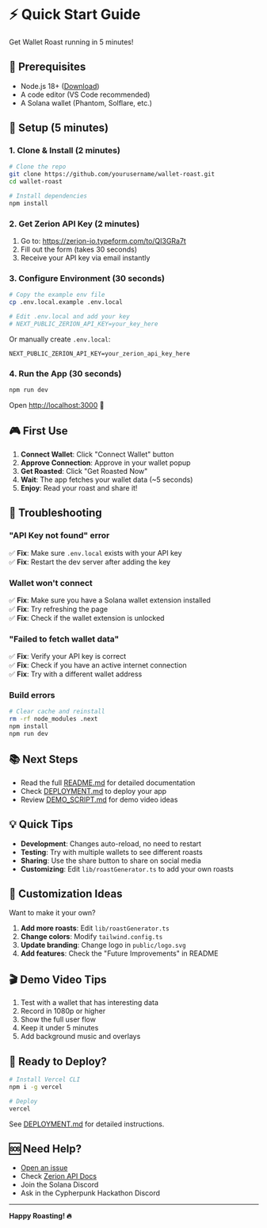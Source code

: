 # ⚡ Quick Start Guide

Get Wallet Roast running in 5 minutes!

## 🎯 Prerequisites

- Node.js 18+ ([Download](https://nodejs.org/))
- A code editor (VS Code recommended)
- A Solana wallet (Phantom, Solflare, etc.)

## 🚀 Setup (5 minutes)

### 1. Clone & Install (2 minutes)

```bash
# Clone the repo
git clone https://github.com/yourusername/wallet-roast.git
cd wallet-roast

# Install dependencies
npm install
```

### 2. Get Zerion API Key (2 minutes)

1. Go to: https://zerion-io.typeform.com/to/QI3GRa7t
2. Fill out the form (takes 30 seconds)
3. Receive your API key via email instantly

### 3. Configure Environment (30 seconds)

```bash
# Copy the example env file
cp .env.local.example .env.local

# Edit .env.local and add your key
# NEXT_PUBLIC_ZERION_API_KEY=your_key_here
```

Or manually create `.env.local`:

```env
NEXT_PUBLIC_ZERION_API_KEY=your_zerion_api_key_here
```

### 4. Run the App (30 seconds)

```bash
npm run dev
```

Open [http://localhost:3000](http://localhost:3000) 🎉

## 🎮 First Use

1. **Connect Wallet**: Click "Connect Wallet" button
2. **Approve Connection**: Approve in your wallet popup
3. **Get Roasted**: Click "Get Roasted Now"
4. **Wait**: The app fetches your wallet data (~5 seconds)
5. **Enjoy**: Read your roast and share it!

## 🐛 Troubleshooting

### "API Key not found" error

✅ **Fix**: Make sure `.env.local` exists with your API key  
✅ **Fix**: Restart the dev server after adding the key

### Wallet won't connect

✅ **Fix**: Make sure you have a Solana wallet extension installed  
✅ **Fix**: Try refreshing the page  
✅ **Fix**: Check if the wallet extension is unlocked

### "Failed to fetch wallet data"

✅ **Fix**: Verify your API key is correct  
✅ **Fix**: Check if you have an active internet connection  
✅ **Fix**: Try with a different wallet address

### Build errors

```bash
# Clear cache and reinstall
rm -rf node_modules .next
npm install
npm run dev
```

## 📚 Next Steps

- Read the full [README.md](./README.md) for detailed documentation
- Check [DEPLOYMENT.md](./DEPLOYMENT.md) to deploy your app
- Review [DEMO_SCRIPT.md](./DEMO_SCRIPT.md) for demo video ideas

## 💡 Quick Tips

- **Development**: Changes auto-reload, no need to restart
- **Testing**: Try with multiple wallets to see different roasts
- **Sharing**: Use the share button to share on social media
- **Customizing**: Edit `lib/roastGenerator.ts` to add your own roasts

## 🎨 Customization Ideas

Want to make it your own?

1. **Add more roasts**: Edit `lib/roastGenerator.ts`
2. **Change colors**: Modify `tailwind.config.ts`
3. **Update branding**: Change logo in `public/logo.svg`
4. **Add features**: Check the "Future Improvements" in README

## 🎬 Demo Video Tips

1. Test with a wallet that has interesting data
2. Record in 1080p or higher
3. Show the full user flow
4. Keep it under 5 minutes
5. Add background music and overlays

## 🚀 Ready to Deploy?

```bash
# Install Vercel CLI
npm i -g vercel

# Deploy
vercel
```

See [DEPLOYMENT.md](./DEPLOYMENT.md) for detailed instructions.

## 🆘 Need Help?

- [Open an issue](https://github.com/yourusername/wallet-roast/issues)
- Check [Zerion API Docs](https://developers.zerion.io)
- Join the Solana Discord
- Ask in the Cypherpunk Hackathon Discord

---

**Happy Roasting! 🔥**

